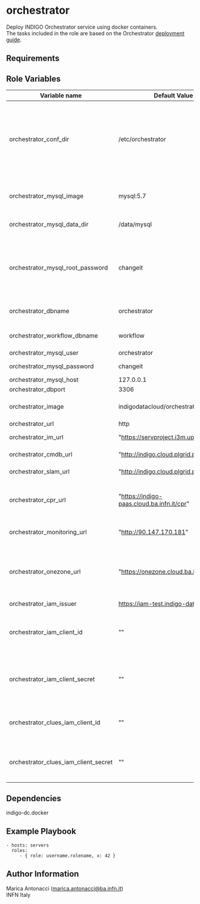 orchestrator
=========

Deploy INDIGO Orchestrator service using docker containers. <br>
The tasks included in the role are based on the Orchestrator [deployment guide](https://github.com/indigo-dc/orchestrator/blob/master/gitbook/how_to_deploy.md).

Requirements
------------



Role Variables
--------------

| Variable name  | Default Value | Description
| -------------- | ------------- |------------- |
| orchestrator_conf_dir | /etc/orchestrator| Directory used to save the service configuration (env files for docker containers, application properties, ect.)
| |
| orchestrator_mysql_image | mysql:5.7 | Docker image for running the DB |
| orchestrator_mysql_data_dir | /data/mysql| Directory used to save the DB data
| orchestrator_mysql_root_password | changeit| MySQL password for root.<br> :boom: **Please change it otherwise the role will fail**
| orchestrator_dbname | orchestrator| MySQL deployments database
| orchestrator_workflow_dbname | workflow| MySQL workflow database
| orchestrator_mysql_user | orchestrator| MySQL user 
| orchestrator_mysql_password | changeit| MySQL password
| orchestrator_mysql_host | 127.0.0.1| MySQL host
| orchestrator_dbport | 3306| MySQL port
| orchestrator_image | indigodatacloud/orchestrator:pr-286| Orchestrator docker image
| orchestrator_url | http |//localhost |8080| Self reference to the orchestrator REST interface
| orchestrator_im_url | "https://servproject.i3m.upv.es:8811"| IM REST endpoint
| orchestrator_cmdb_url | "http://indigo.cloud.plgrid.pl/cmdb"| CMDB REST endpoint
| orchestrator_slam_url | "http://indigo.cloud.plgrid.pl/slam"| SLAM REST endpoint
| orchestrator_cpr_url | "https://indigo-paas.cloud.ba.infn.it/cpr"| Cloud Provider Ranker (CPR) endpoint
| orchestrator_monitoring_url | "http://90.147.170.181"| Zabbix Wrapper endpoint
| orchestrator_onezone_url | "https://onezone.cloud.ba.infn.it:8443"| Endpoint of the default OneZone to which your OneData user is registered
| orchestrator_iam_issuer | https://iam-test.indigo-datacloud.eu/| IAM issuer
| orchestrator_iam_client_id | ""| Client ID of the IAM client registered for the orchestrator
| orchestrator_iam_client_secret | ""| Client Secret of the IAM client registered for the orchestrator
| orchestrator_clues_iam_client_id | ""| Client ID of the IAM client registered for CLUES
| orchestrator_clues_iam_client_secret | ""| Client Secret of the IAM client registered for CLUES


Dependencies
------------

indigo-dc.docker

Example Playbook
----------------

    - hosts: servers
      roles:
         - { role: username.rolename, x: 42 }


Author Information
------------------

Marica Antonacci (marica.antonacci@ba.infn.it) <br>
INFN Italy
